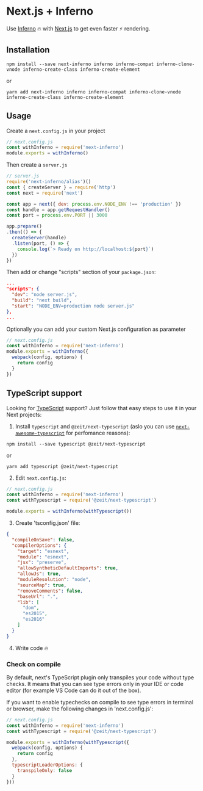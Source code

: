 # Next.js + Inferno

Use [Inferno](https://infernojs.org) :fire: with [Next.js](https://github.com/zeit/next.js) to get even faster :zap: rendering.

## Installation

```
npm install --save next-inferno inferno inferno-compat inferno-clone-vnode inferno-create-class inferno-create-element
```

or

```
yarn add next-inferno inferno inferno-compat inferno-clone-vnode inferno-create-class inferno-create-element
```

## Usage

Create a `next.config.js` in your project

```js
// next.config.js
const withInferno = require('next-inferno')
module.exports = withInferno()
```

Then create a `server.js`

```js
// server.js
require('next-inferno/alias')()
const { createServer } = require('http')
const next = require('next')

const app = next({ dev: process.env.NODE_ENV !== 'production' })
const handle = app.getRequestHandler()
const port = process.env.PORT || 3000

app.prepare()
.then(() => {
  createServer(handle)
  .listen(port, () => {
    console.log(`> Ready on http://localhost:${port}`)
  })
})
```

Then add or change "scripts" section of your `package.json`:
```json
...
"scripts": {
  "dev": "node server.js",
  "build": "next build",
  "start": "NODE_ENV=production node server.js"
},
...
```

Optionally you can add your custom Next.js configuration as parameter

```js
// next.config.js
const withInferno = require('next-inferno')
module.exports = withInferno({
  webpack(config, options) {
    return config
  }
})
```

## TypeScript support
Looking for [TypeScript](http://www.typescriptlang.org/) support? Just follow that easy steps to use it in your Next projects:

1. Install `typescript` and `@zeit/next-typescript` (aslo you can use [`next-awesome-typescript`](https://github.com/saitonakamura/next-awesome-typescript) for perfomance reasons):

```
npm install --save typescript @zeit/next-typescript
```

or

```
yarn add typescript @zeit/next-typescript
```

2. Edit `next.config.js`:

```js
// next.config.js
const withInferno = require('next-inferno')
const withTypescript = require('@zeit/next-typescript')

module.exports = withInferno(withTypescript())
```

3. Create 'tsconfig.json' file:

```json
{
  "compileOnSave": false,
  "compilerOptions": {
    "target": "esnext",
    "module": "esnext",
    "jsx": "preserve",
    "allowSyntheticDefaultImports": true,
    "allowJs": true,
    "moduleResolution": "node",
    "sourceMap": true,
    "removeComments": false,
    "baseUrl": ".",
    "lib": [
      "dom",
      "es2015",
      "es2016"
    ]
  }
}
```

4. Write code :fire:

### Check on compile
By default, next's TypeScript plugin only transpiles your code without type checks. It means that you can see type errors only in your IDE or code editor (for example VS Code can do it out of the box).

If you want to enable typechecks on compile to see type errors in terminal or browser, make the following changes in 'next.config.js':

```js
// next.config.js
const withInferno = require('next-inferno')
const withTypescript = require('@zeit/next-typescript')

module.exports = withInferno(withTypescript({
  webpack(config, options) {
    return config
  },
  typescriptLoaderOptions: {
    transpileOnly: false
  }
}))
```

